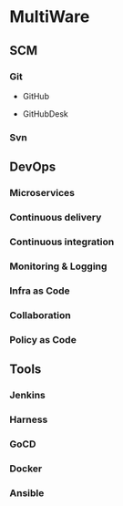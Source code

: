 # MultiWare


## SCM

### Git

- GitHub

- GitHubDesk

### Svn

## 

## DevOps

### Microservices 

### Continuous delivery

### Continuous integration

### Monitoring & Logging

### Infra as Code

### Collaboration

### Policy as Code

## Tools

### Jenkins

### Harness

### GoCD

### Docker

### Ansible

